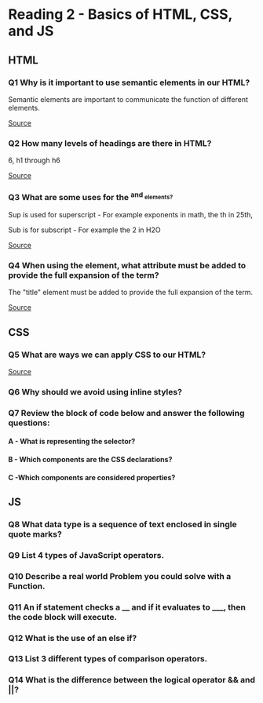 # Reading 2 - Basics of HTML, CSS, and JS

## HTML

### Q1 Why is it important to use semantic elements in our HTML?

Semantic elements are important to communicate the function of different elements.

[Source](https://developer.mozilla.org/en-US/docs/Learn/HTML/Introduction_to_HTML/HTML_text_fundamentals#the_basics_headings_and_paragraphs)

### Q2 How many levels of headings are there in HTML?

6, h1 through h6

[Source](https://developer.mozilla.org/en-US/docs/Learn/HTML/Introduction_to_HTML/HTML_text_fundamentals#the_basics_headings_and_paragraphs)

### Q3 What are some uses for the <sup> and <sub> elements?

Sup is used for superscript - For example exponents in math, the th in 25th,

Sub is for subscript - For example the 2 in H2O

[Source](https://developer.mozilla.org/en-US/docs/Learn/HTML/Introduction_to_HTML/Advanced_text_formatting#superscript_and_subscript)

### Q4 When using the <abbr> element, what attribute must be added to provide the full expansion of the term?

The "title" element must be added to provide the full expansion of the term.

[Source](https://developer.mozilla.org/en-US/docs/Learn/HTML/Introduction_to_HTML/Advanced_text_formatting#abbreviations)

## CSS

### Q5 What are ways we can apply CSS to our HTML?

[Source]()

### Q6 Why should we avoid using inline styles?

### Q7 Review the block of code below and answer the following questions:

#### A - What is representing the selector?

#### B - Which components are the CSS declarations?

#### C -Which components are considered properties?

## JS

### Q8 What data type is a sequence of text enclosed in single quote marks?

### Q9 List 4 types of JavaScript operators.

### Q10 Describe a real world Problem you could solve with a Function.

### Q11 An if statement checks a __ and if it evaluates to ___, then the code block will execute.

### Q12 What is the use of an else if?

### Q13 List 3 different types of comparison operators.

### Q14 What is the difference between the logical operator && and ||?

